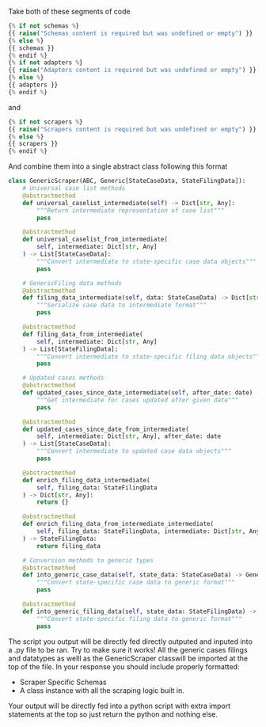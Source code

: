 Take both of these segments of code 
```py
{% if not schemas %}
{{ raise("Schemas content is required but was undefined or empty") }}
{% else %}
{{ schemas }}
{% endif %}
{% if not adapters %}
{{ raise("Adapters content is required but was undefined or empty") }}
{% else %}
{{ adapters }}
{% endif %}
```
and
```py
{% if not scrapers %}
{{ raise("Scrapers content is required but was undefined or empty") }}
{% else %}
{{ scrapers }}
{% endif %}
```
And combine them into a single abstract class following this format 

```py
class GenericScraper(ABC, Generic[StateCaseData, StateFilingData]):
    # Universal case list methods
    @abstractmethod
    def universal_caselist_intermediate(self) -> Dict[str, Any]:
        """Return intermediate representation of case list"""
        pass

    @abstractmethod
    def universal_caselist_from_intermediate(
        self, intermediate: Dict[str, Any]
    ) -> List[StateCaseData]:
        """Convert intermediate to state-specific case data objects"""
        pass

    # GenericFiling data methods
    @abstractmethod
    def filing_data_intermediate(self, data: StateCaseData) -> Dict[str, Any]:
        """Serialize case data to intermediate format"""
        pass

    @abstractmethod
    def filing_data_from_intermediate(
        self, intermediate: Dict[str, Any]
    ) -> List[StateFilingData]:
        """Convert intermediate to state-specific filing data objects"""
        pass

    # Updated cases methods
    @abstractmethod
    def updated_cases_since_date_intermediate(self, after_date: date) -> Dict[str, Any]:
        """Get intermediate for cases updated after given date"""
        pass

    @abstractmethod
    def updated_cases_since_date_from_intermediate(
        self, intermediate: Dict[str, Any], after_date: date
    ) -> List[StateCaseData]:
        """Convert intermediate to updated case data objects"""
        pass

    @abstractmethod
    def enrich_filing_data_intermediate(
        self, filing_data: StateFilingData
    ) -> Dict[str, Any]:
        return {}

    @abstractmethod
    def enrich_filing_data_from_intermediate_intermediate(
        self, filing_data: StateFilingData, intermediate: Dict[str, Any]
    ) -> StateFilingData:
        return filing_data

    # Conversion methods to generic types
    @abstractmethod
    def into_generic_case_data(self, state_data: StateCaseData) -> GenericCase:
        """Convert state-specific case data to generic format"""
        pass

    @abstractmethod
    def into_generic_filing_data(self, state_data: StateFilingData) -> GenericFiling:
        """Convert state-specific filing data to generic format"""
        pass
```

The script you output will be directly fed directly outputed and inputed into a .py file to be ran. Try to make sure it works! All the generic cases filings and datatypes as welll as the GenericScraper classwill be imported at the top of the file. In your response you should include properly formatted:
- Scraper Specific Schemas 
- A class instance with all the scraping logic built in.

Your output will be directly fed into a python script with extra import statements at the top so just return the python and nothing else.
